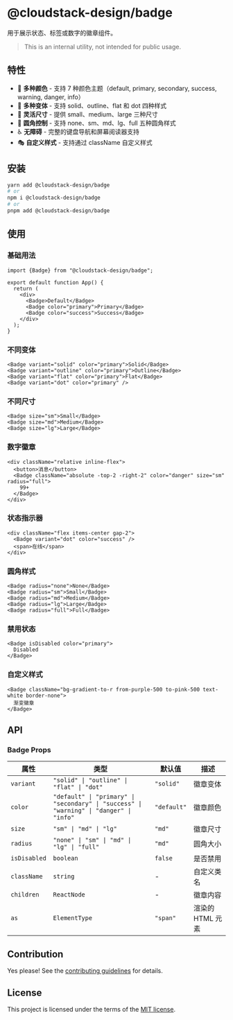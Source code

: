 # @cloudstack-design/badge

用于展示状态、标签或数字的徽章组件。

> This is an internal utility, not intended for public usage.

## 特性

- 🎨 **多种颜色** - 支持 7 种颜色主题（default, primary, secondary, success, warning, danger, info）
- 🎯 **多种变体** - 支持 solid、outline、flat 和 dot 四种样式
- 📐 **灵活尺寸** - 提供 small、medium、large 三种尺寸
- 🔘 **圆角控制** - 支持 none、sm、md、lg、full 五种圆角样式
- ♿ **无障碍** - 完整的键盘导航和屏幕阅读器支持
- 🎭 **自定义样式** - 支持通过 className 自定义样式

## 安装

```sh
yarn add @cloudstack-design/badge
# or
npm i @cloudstack-design/badge
# or
pnpm add @cloudstack-design/badge
```

## 使用

### 基础用法

```tsx
import {Badge} from "@cloudstack-design/badge";

export default function App() {
  return (
    <div>
      <Badge>Default</Badge>
      <Badge color="primary">Primary</Badge>
      <Badge color="success">Success</Badge>
    </div>
  );
}
```

### 不同变体

```tsx
<Badge variant="solid" color="primary">Solid</Badge>
<Badge variant="outline" color="primary">Outline</Badge>
<Badge variant="flat" color="primary">Flat</Badge>
<Badge variant="dot" color="primary" />
```

### 不同尺寸

```tsx
<Badge size="sm">Small</Badge>
<Badge size="md">Medium</Badge>
<Badge size="lg">Large</Badge>
```

### 数字徽章

```tsx
<div className="relative inline-flex">
  <button>消息</button>
  <Badge className="absolute -top-2 -right-2" color="danger" size="sm" radius="full">
    99+
  </Badge>
</div>
```

### 状态指示器

```tsx
<div className="flex items-center gap-2">
  <Badge variant="dot" color="success" />
  <span>在线</span>
</div>
```

### 圆角样式

```tsx
<Badge radius="none">None</Badge>
<Badge radius="sm">Small</Badge>
<Badge radius="md">Medium</Badge>
<Badge radius="lg">Large</Badge>
<Badge radius="full">Full</Badge>
```

### 禁用状态

```tsx
<Badge isDisabled color="primary">
  Disabled
</Badge>
```

### 自定义样式

```tsx
<Badge className="bg-gradient-to-r from-purple-500 to-pink-500 text-white border-none">
  渐变徽章
</Badge>
```

## API

### Badge Props

| 属性         | 类型                                                                                    | 默认值      | 描述             |
| ------------ | --------------------------------------------------------------------------------------- | ----------- | ---------------- |
| `variant`    | `"solid" \| "outline" \| "flat" \| "dot"`                                               | `"solid"`   | 徽章变体         |
| `color`      | `"default" \| "primary" \| "secondary" \| "success" \| "warning" \| "danger" \| "info"` | `"default"` | 徽章颜色         |
| `size`       | `"sm" \| "md" \| "lg"`                                                                  | `"md"`      | 徽章尺寸         |
| `radius`     | `"none" \| "sm" \| "md" \| "lg" \| "full"`                                              | `"md"`      | 圆角大小         |
| `isDisabled` | `boolean`                                                                               | `false`     | 是否禁用         |
| `className`  | `string`                                                                                | -           | 自定义类名       |
| `children`   | `ReactNode`                                                                             | -           | 徽章内容         |
| `as`         | `ElementType`                                                                           | `"span"`    | 渲染的 HTML 元素 |

## Contribution

Yes please! See the
[contributing guidelines](https://github.com/cloudstack-tech/cloudstack-design/blob/master/CONTRIBUTING.md)
for details.

## License

This project is licensed under the terms of the
[MIT license](https://github.com/cloudstack-tech/cloudstack-design/blob/master/LICENSE).
